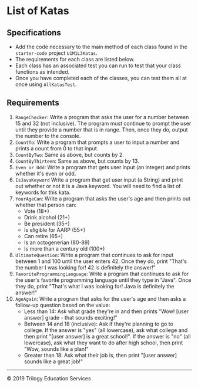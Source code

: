 # List of Katas

## Specifications

- Add the code necessary to the main method of each class found in the `starter-code` project `U1M1L3Katas`.
- The requirements for each class are listed below.
- Each class has an associated test you can run to test that your class functions as intended.
- Once you have completed each of the classes, you can test them all at once using `AllKatasTest`.

## Requirements

1. `RangeChecker`: Write a program that asks the user for a number between 15 and 32 (not inclusive). The program must continue to prompt the user until they provide a number that is in range. Then, once they do, output the number to the console.
1. `CountTo`: Write a program that prompts a user to input a number and prints a count from 0 to that input.
1. `CountByTwo`: Same as above, but counts by 2.
1. `CountByThirteen`: Same as above, but counts by 13.
1. `Even or Odd`: Write a program that gets user input (an integer) and prints whether it's even or odd.
1. `IsJavaKeyword` Write a program that get user input (a String) and print out whether or not it is a Java keyword. You will need to find a list of keywords for this kata.
1. `YourAgeCan`: Write a program that asks the user's age and then prints out whether that person can:
    * Vote (18+)
    * Drink alcohol (21+)
    * Be president (35+)
    * Is eligible for AARP (55+)
    * Can retire (65+)
    * Is an octogenerian (80-89)
    * Is more than a century old (100+)
1. `UltimateQuestion`: Write a program that continues to ask for input between 1 and 100 until the user enters 42. Once they do, print "That's the number I was looking for! 42 is definitely the answer!"
1. `FavoriteProgrammingLanguage`: Write a program that continues to ask for the user's favorite programming language until they type in "Java". Once they do, print "That's what I was looking for! Java is definitely the answer!"
1. `AgeAgain`: Write a program that asks for the user's age and then asks a follow-up question based on the value:
    * Less than 14: Ask what grade they're in and then prints "Wow! [user answer] grade - that sounds exciting!"
    * Between 14 and 18 (inclusive): Ask if they're planning to go to college.  If the answer is "yes" (all lowercase), ask what college and then print "[user answer] is a great school!".  If the answer is "no" (all lowercase), ask what they want to do after high school, then print "Wow, <user answer> sounds like a plan!"
    * Greater than 18: Ask what their job is, then print "[user answer] sounds like a great job!"

---
© 2019 Trilogy Education Services
